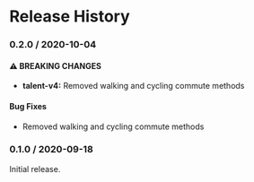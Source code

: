 # Release History

### 0.2.0 / 2020-10-04

#### ⚠ BREAKING CHANGES

* **talent-v4:** Removed walking and cycling commute methods

#### Bug Fixes

* Removed walking and cycling commute methods

### 0.1.0 / 2020-09-18

Initial release.
